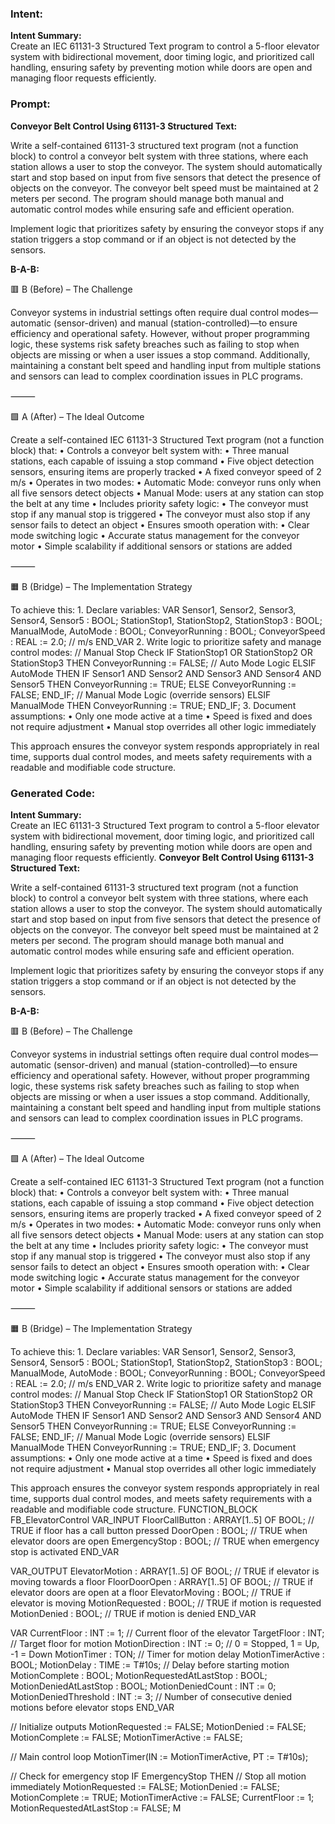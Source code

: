 ### Intent:
**Intent Summary:**  
Create an IEC 61131-3 Structured Text program to control a 5-floor elevator system with bidirectional movement, door timing logic, and prioritized call handling, ensuring safety by preventing motion while doors are open and managing floor requests efficiently.

### Prompt:
**Conveyor Belt Control Using 61131-3 Structured Text:**

Write a self-contained 61131-3 structured text program (not a function block) to control a conveyor belt system with three stations, where each station allows a user to stop the conveyor. The system should automatically start and stop based on input from five sensors that detect the presence of objects on the conveyor. The conveyor belt speed must be maintained at 2 meters per second. The program should manage both manual and automatic control modes while ensuring safe and efficient operation.

Implement logic that prioritizes safety by ensuring the conveyor stops if any station triggers a stop command or if an object is not detected by the sensors.

**B-A-B:**

🟥 B (Before) – The Challenge

Conveyor systems in industrial settings often require dual control modes—automatic (sensor-driven) and manual (station-controlled)—to ensure efficiency and operational safety. However, without proper programming logic, these systems risk safety breaches such as failing to stop when objects are missing or when a user issues a stop command. Additionally, maintaining a constant belt speed and handling input from multiple stations and sensors can lead to complex coordination issues in PLC programs.

⸻

🟩 A (After) – The Ideal Outcome

Create a self-contained IEC 61131-3 Structured Text program (not a function block) that:
	•	Controls a conveyor belt system with:
	•	Three manual stations, each capable of issuing a stop command
	•	Five object detection sensors, ensuring items are properly tracked
	•	A fixed conveyor speed of 2 m/s
	•	Operates in two modes:
	•	Automatic Mode: conveyor runs only when all five sensors detect objects
	•	Manual Mode: users at any station can stop the belt at any time
	•	Includes priority safety logic:
	•	The conveyor must stop if any manual stop is triggered
	•	The conveyor must also stop if any sensor fails to detect an object
	•	Ensures smooth operation with:
	•	Clear mode switching logic
	•	Accurate status management for the conveyor motor
	•	Simple scalability if additional sensors or stations are added

⸻

🟧 B (Bridge) – The Implementation Strategy

To achieve this:
	1.	Declare variables:
 VAR
    Sensor1, Sensor2, Sensor3, Sensor4, Sensor5 : BOOL;
    StationStop1, StationStop2, StationStop3 : BOOL;
    ManualMode, AutoMode : BOOL;
    ConveyorRunning : BOOL;
    ConveyorSpeed : REAL := 2.0; // m/s
END_VAR
	2.	Write logic to prioritize safety and manage control modes:
 // Manual Stop Check
IF StationStop1 OR StationStop2 OR StationStop3 THEN
    ConveyorRunning := FALSE;
// Auto Mode Logic
ELSIF AutoMode THEN
    IF Sensor1 AND Sensor2 AND Sensor3 AND Sensor4 AND Sensor5 THEN
        ConveyorRunning := TRUE;
    ELSE
        ConveyorRunning := FALSE;
    END_IF;
// Manual Mode Logic (override sensors)
ELSIF ManualMode THEN
    ConveyorRunning := TRUE;
END_IF;
	3.	Document assumptions:
	•	Only one mode active at a time
	•	Speed is fixed and does not require adjustment
	•	Manual stop overrides all other logic immediately

This approach ensures the conveyor system responds appropriately in real time, supports dual control modes, and meets safety requirements with a readable and modifiable code structure.

### Generated Code:
**Intent Summary:**  
Create an IEC 61131-3 Structured Text program to control a 5-floor elevator system with bidirectional movement, door timing logic, and prioritized call handling, ensuring safety by preventing motion while doors are open and managing floor requests efficiently.
**Conveyor Belt Control Using 61131-3 Structured Text:**

Write a self-contained 61131-3 structured text program (not a function block) to control a conveyor belt system with three stations, where each station allows a user to stop the conveyor. The system should automatically start and stop based on input from five sensors that detect the presence of objects on the conveyor. The conveyor belt speed must be maintained at 2 meters per second. The program should manage both manual and automatic control modes while ensuring safe and efficient operation.

Implement logic that prioritizes safety by ensuring the conveyor stops if any station triggers a stop command or if an object is not detected by the sensors.

**B-A-B:**

🟥 B (Before) – The Challenge

Conveyor systems in industrial settings often require dual control modes—automatic (sensor-driven) and manual (station-controlled)—to ensure efficiency and operational safety. However, without proper programming logic, these systems risk safety breaches such as failing to stop when objects are missing or when a user issues a stop command. Additionally, maintaining a constant belt speed and handling input from multiple stations and sensors can lead to complex coordination issues in PLC programs.

⸻

🟩 A (After) – The Ideal Outcome

Create a self-contained IEC 61131-3 Structured Text program (not a function block) that:
	•	Controls a conveyor belt system with:
	•	Three manual stations, each capable of issuing a stop command
	•	Five object detection sensors, ensuring items are properly tracked
	•	A fixed conveyor speed of 2 m/s
	•	Operates in two modes:
	•	Automatic Mode: conveyor runs only when all five sensors detect objects
	•	Manual Mode: users at any station can stop the belt at any time
	•	Includes priority safety logic:
	•	The conveyor must stop if any manual stop is triggered
	•	The conveyor must also stop if any sensor fails to detect an object
	•	Ensures smooth operation with:
	•	Clear mode switching logic
	•	Accurate status management for the conveyor motor
	•	Simple scalability if additional sensors or stations are added

⸻

🟧 B (Bridge) – The Implementation Strategy

To achieve this:
	1.	Declare variables:
 VAR
    Sensor1, Sensor2, Sensor3, Sensor4, Sensor5 : BOOL;
    StationStop1, StationStop2, StationStop3 : BOOL;
    ManualMode, AutoMode : BOOL;
    ConveyorRunning : BOOL;
    ConveyorSpeed : REAL := 2.0; // m/s
END_VAR
	2.	Write logic to prioritize safety and manage control modes:
 // Manual Stop Check
IF StationStop1 OR StationStop2 OR StationStop3 THEN
    ConveyorRunning := FALSE;
// Auto Mode Logic
ELSIF AutoMode THEN
    IF Sensor1 AND Sensor2 AND Sensor3 AND Sensor4 AND Sensor5 THEN
        ConveyorRunning := TRUE;
    ELSE
        ConveyorRunning := FALSE;
    END_IF;
// Manual Mode Logic (override sensors)
ELSIF ManualMode THEN
    ConveyorRunning := TRUE;
END_IF;
	3.	Document assumptions:
	•	Only one mode active at a time
	•	Speed is fixed and does not require adjustment
	•	Manual stop overrides all other logic immediately

This approach ensures the conveyor system responds appropriately in real time, supports dual control modes, and meets safety requirements with a readable and modifiable code structure.
FUNCTION_BLOCK FB_ElevatorControl
VAR_INPUT
    FloorCallButton : ARRAY[1..5] OF BOOL; // TRUE if floor has a call button pressed
    DoorOpen : BOOL; // TRUE when elevator doors are open
    EmergencyStop : BOOL; // TRUE when emergency stop is activated
END_VAR

VAR_OUTPUT
    ElevatorMotion : ARRAY[1..5] OF BOOL; // TRUE if elevator is moving towards a floor
    FloorDoorOpen : ARRAY[1..5] OF BOOL; // TRUE if elevator doors are open at a floor
    ElevatorMoving : BOOL; // TRUE if elevator is moving
    MotionRequested : BOOL; // TRUE if motion is requested
    MotionDenied : BOOL; // TRUE if motion is denied
END_VAR

VAR
    CurrentFloor : INT := 1; // Current floor of the elevator
    TargetFloor : INT; // Target floor for motion
    MotionDirection : INT := 0; // 0 = Stopped, 1 = Up, -1 = Down
    MotionTimer : TON; // Timer for motion delay
    MotionTimerActive : BOOL;
    MotionDelay : TIME := T#10s; // Delay before starting motion
    MotionComplete : BOOL;
    MotionRequestedAtLastStop : BOOL;
    MotionDeniedAtLastStop : BOOL;
    MotionDeniedCount : INT := 0;
    MotionDeniedThreshold : INT := 3; // Number of consecutive denied motions before elevator stops
END_VAR

// Initialize outputs
MotionRequested := FALSE;
MotionDenied := FALSE;
MotionComplete := FALSE;
MotionTimerActive := FALSE;

// Main control loop
MotionTimer(IN := MotionTimerActive, PT := T#10s);

// Check for emergency stop
IF EmergencyStop THEN
    // Stop all motion immediately
    MotionRequested := FALSE;
    MotionDenied := FALSE;
    MotionComplete := TRUE;
    MotionTimerActive := FALSE;
    CurrentFloor := 1;
    MotionRequestedAtLastStop := FALSE;
    M
